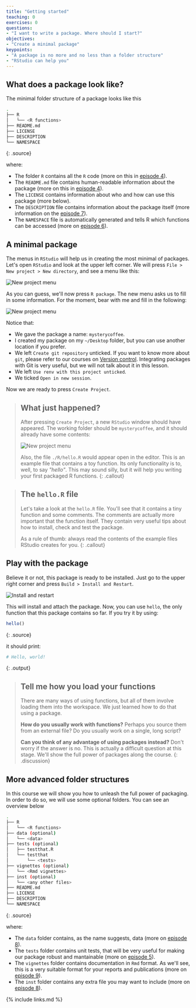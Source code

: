 ```yaml
---
title: "Getting started"
teaching: 0
exercises: 0
questions:
- "I want to write a package. Where should I start?"
objectives:
- "Create a minimal package"
keypoints:
- "A package is no more and no less than a folder structure"
- "RStudio can help you"
---
```


## What does a package look like?

The minimal folder structure of a package looks like this

~~~sh
.
├── R
│   └── <R functions>
├── README.md
├── LICENSE
├── DESCRIPTION
└── NAMESPACE
~~~
{: .source}

where:

- The folder `R` contains all the `R` code (more on this in [episode 4](../04-functions)).
- The `README.md` file contains human-readable information about the package (more on this in [episode 4](../04-functions)).
- The `LICENSE` contains information about who and how can use this package (more below).
- The `DESCRIPTION` file contains information about the package itself (more information on the [episode 7](../07-dependencies)).
- The `NAMESPACE` file is automatically generated and tells R which functions can be accessed (more on [episode 6](../06-documentation)).

## A minimal package

The menus in `RStudio` will help us in creating the most minimal of packages.
Let's open `RStudio` and look at the upper left corner.
We will press `File > New project > New directory`, and see a menu like this:

![New project menu](../fig/new-project.png)

As you can guess, we'll now press `R package`.
The new menu asks us to fill in some information.
For the moment, bear with me and fill in the following:

![New project menu](../fig/create-package.png)

Notice that:

- We gave the package a name: `mysterycoffee`.
- I created my package on my `~/Desktop` folder, but you can use another location if you prefer.
- We left `Create git repository` unticked. If you want to know more about `git`, please refer to our courses on [Version control](https://swcarpentry.github.io/git-novice/). Integrating packages with Git is very useful, but we will not talk about it in this lesson. 
- We left `Use renv with this project unticked`.
- We ticked `Open in new session`.

Now we are ready to press `Create Project`.

> ## What just happened?
> After pressing `Create Project`, a new `RStudio` window should have appeared.
> The working folder should be `mysterycoffee`, and it should already have some contents:
> 
> ![New project menu](../fig/contents.png)
>
> Also, the file `./R/hello.R` would appear open in the editor.
> This is an example file that contains a toy function.
> Its only functionality is to, well, to say _"hello"_.
> This may sound silly, but it will help you writing your first packaged R functions.
{: .callout}

> ## The `hello.R` file
> Let's take a look at the `hello.R` file.
> You'll see that it contains a tiny function and some comments.
> The comments are actually more important that the function itself.
> They contain very useful tips about how to install, check and test the package.
>
> As a rule of thumb: always read the contents of the example files RStudio creates for you.
{: .callout}

## Play with the package

Believe it or not, this package is ready to be installed.
Just go to the upper right corner and press `Build > Install and Restart`.

![Install and restart](../fig/install-and-restart.gif)

This will install and attach the package.
Now, you can use `hello`, the only function that this package contains so far.
If you try it by using:

~~~r
hello()
~~~
{: .source}

it should print:

~~~r
# Hello, world!
~~~
{: .output}

> ## Tell me how you load your functions
> There are many ways of using functions, but all of them involve loading them into the workspace.
> We just learned how to do that using a package.
>
> **How do you usually work with functions?**
> Perhaps you source them from an external file?
> Do you usually work on a single, long script?
>
> **Can you think of any advantage of using packages instead?**
> Don't worry if the answer is no.
> This is actually a difficult question at this stage.
> We'll show the full power of packages along the course.
{: .discussion}

## More advanced folder structures
In this course we will show you how to unleash the full power of packaging.
In order to do so, we will use some optional folders.
You can see an overview below

~~~sh
.
├── R
│   └── <R functions>
├── data (optional)
│   └── <data>
├── tests (optional)
│   ├── testthat.R
│   └── testthat
│       └── <tests>
├── vignettes (optional)
│   └── <Rmd vignettes>
├── inst (optional)
│   └── <any other files>
├── README.md
├── LICENSE
├── DESCRIPTION
└── NAMESPACE
~~~
{: .source}

where:

- The `data` folder contains, as the name suggests, data (more on [episode 8](../data)).
- The `tests` folder contains unit tests, that will be very useful for making our package robust and mantainable (more on [episode 5](../05-testing)).
- The `vignettes` folder contains documentation in `Rmd` format. As we'll see, this is a very suitable format for your reports and publications (more on [episode 9](../09-vignettes)).
- The `inst` folder contains any extra file you may want to include (more on [episode 8](../data)).

{% include links.md %}
